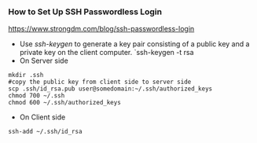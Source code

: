 
### How to Set Up SSH Passwordless Login

https://www.strongdm.com/blog/ssh-passwordless-login

- Use _ssh-keygen_ to generate a key pair consisting of a public key and a private key on the client computer.
	`ssh-keygen -t rsa
- On Server side
```
mkdir .ssh
#copy the public key from client side to server side
scp .ssh/id_rsa.pub user@somedomain:~/.ssh/authorized_keys
chmod 700 ~/.ssh
chmod 600 ~/.ssh/authorized_keys
```
- On Client side
```
ssh-add ~/.ssh/id_rsa
```
